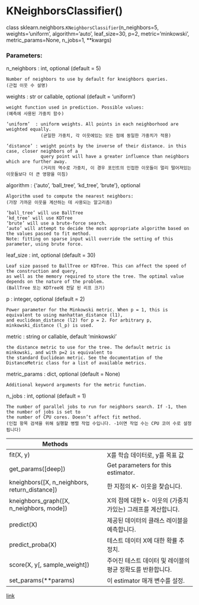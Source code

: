 
# KNeighborsClassifier()

class sklearn.neighbors.`KNeighborsClassifier`(n_neighbors=5, weights=’uniform’, algorithm=’auto’, leaf_size=30, p=2, metric=’minkowski’, metric_params=None, n_jobs=1, **kwargs)

### Parameters:	

n_neighbors : int, optional (default = 5)

    Number of neighbors to use by default for kneighbors queries.
    (근접 이웃 수 설명)

weights : str or callable, optional (default = ‘uniform’)

    weight function used in prediction. Possible values:
    (예측에 사용된 가중치 함수)
    
    ‘uniform’  : uniform weights. All points in each neighborhood are weighted equally.
                 (균일한 가중치, 각 이웃에있는 모든 점에 동일한 가중치가 적용)
                 
    ‘distance’ : weight points by the inverse of their distance. in this case, closer neighbors of a 
                 query point will have a greater influence than neighbors which are further away.
                 (거리의 역수로 가중치, 이 경우 포인트의 인접한 이웃들이 멀리 떨어져있는 이웃들보다 더 큰 영향을 미침)
                 
algorithm  : {‘auto’, ‘ball_tree’, ‘kd_tree’, ‘brute’}, optional

    Algorithm used to compute the nearest neighbors:
    (가장 가까운 이웃을 계산하는 데 사용되는 알고리즘)
    
    ‘ball_tree’ will use BallTree
    ‘kd_tree’ will use KDTree
    ‘brute’ will use a brute-force search.
    ‘auto’ will attempt to decide the most appropriate algorithm based on the values passed to fit method.
    Note: fitting on sparse input will override the setting of this parameter, using brute force.

leaf_size : int, optional (default = 30)

    Leaf size passed to BallTree or KDTree. This can affect the speed of the construction and query, 
    as well as the memory required to store the tree. The optimal value depends on the nature of the problem.
    (BallTree 또는 KDTree에 전달 된 리프 크기)
    
p : integer, optional (default = 2)

    Power parameter for the Minkowski metric. When p = 1, this is equivalent to using manhattan_distance (l1),
    and euclidean_distance (l2) for p = 2. For arbitrary p, minkowski_distance (l_p) is used.

metric : string or callable, default ‘minkowski’

    the distance metric to use for the tree. The default metric is minkowski, and with p=2 is equivalent to 
    the standard Euclidean metric. See the documentation of the DistanceMetric class for a list of available metrics.

metric_params : dict, optional (default = None)

    Additional keyword arguments for the metric function.

n_jobs : int, optional (default = 1)

    The number of parallel jobs to run for neighbors search. If -1, then the number of jobs is set to 
    the number of CPU cores. Doesn’t affect fit method.
    (인접 항목 검색을 위해 실행할 병렬 작업 수입니다. -1이면 작업 수는 CPU 코어 수로 설정됩니다)

| Methods                                       |                                                               |
|-----------------------------------------------|---------------------------------------------------------------|
| fit(X, y)                                     | X를 학습 데이터로, y를 목표 값 |
| get_params([deep])                            | Get parameters for this estimator.                            |
| kneighbors([X, n_neighbors, return_distance]) | 한 지점의 K- 이웃을 찾습니다.                            |
| kneighbors_graph([X, n_neighbors, mode])      | X의 점에 대한 k- 이웃의 (가중치가있는) 그래프를 계산합니다.  |
| predict(X)                                    | 제공된 데이터의 클래스 레이블을 예측합니다.                |
| predict_proba(X)                              | 테스트 데이터 X에 대한 확률 추정치.             |
| score(X, y[, sample_weight])                  | 주어진 테스트 데이터 및 레이블의 평균 정확도를 반환합니다.  |
| set_params(**params)                          | 이 estimator 매개 변수를 설정.                       |

[link](http://scikit-learn.org/stable/modules/generated/sklearn.neighbors.KNeighborsClassifier.html)

